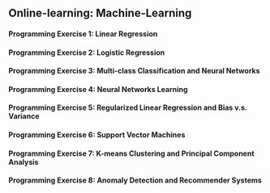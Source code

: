 ## Online-learning: Machine-Learning

#### Programming Exercise 1: Linear Regression
#### Programming Exercise 2: Logistic Regression
#### Programming Exercise 3: Multi-class Classification and Neural Networks
#### Programming Exercise 4: Neural Networks Learning
#### Programming Exercise 5: Regularized Linear Regression and Bias v.s. Variance
#### Programming Exercise 6: Support Vector Machines
#### Programming Exercise 7: K-means Clustering and Principal Component Analysis
#### Programming Exercise 8: Anomaly Detection and Recommender Systems
